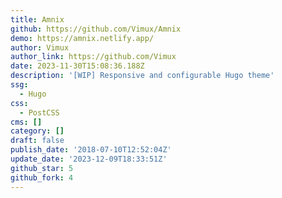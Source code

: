 ```yaml
---
title: Amnix
github: https://github.com/Vimux/Amnix
demo: https://amnix.netlify.app/
author: Vimux
author_link: https://github.com/Vimux
date: 2023-11-30T15:08:36.188Z
description: '[WIP] Responsive and configurable Hugo theme'
ssg:
  - Hugo
css:
  - PostCSS
cms: []
category: []
draft: false
publish_date: '2018-07-10T12:52:04Z'
update_date: '2023-12-09T18:33:51Z'
github_star: 5
github_fork: 4
---
```


